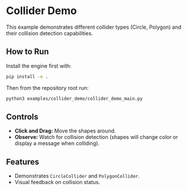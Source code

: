 # Collider Demo

This example demonstrates different collider types (Circle, Polygon) and their collision detection capabilities.

## How to Run

Install the engine first with:

```bash
pip install -e .
```

Then from the repository root run:

```bash
python3 examples/collider_demo/collider_demo_main.py
```

## Controls

- **Click and Drag:** Move the shapes around.
- **Observe:** Watch for collision detection (shapes will change color or display a message when colliding).

## Features

- Demonstrates `CircleCollider` and `PolygonCollider`.
- Visual feedback on collision status.


